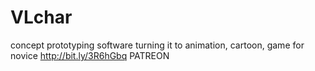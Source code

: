 # VLchar
concept prototyping software turning it to animation, cartoon, game for novice
http://bit.ly/3R6hGbq   PATREON
